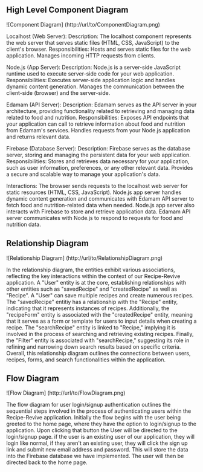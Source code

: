 ## High Level Component Diagram 

![Component Diagram] (http://url/to/ComponentDiagram.png)

Localhost (Web Server):
Description: The localhost component represents the web server that serves static files (HTML, CSS, JavaScript) to the client's browser.
Responsibilities:
Hosts and serves static files for the web application.
Manages incoming HTTP requests from clients.

Node.js (App Server):
Description: Node.js is a server-side JavaScript runtime used to execute server-side code for your web application.
Responsibilities:
Executes server-side application logic and handles dynamic content generation.
Manages the communication between the client-side (browser) and the server-side.

Edamam (API Server):
Description: Edamam serves as the API server in your architecture, providing functionality related to retrieving and managing data related to food and nutrition.
Responsibilities:
Exposes API endpoints that your application can call to retrieve information about food and nutrition from Edamam's services.
Handles requests from your Node.js application and returns relevant data.

Firebase (Database Server):
Description: Firebase serves as the database server, storing and managing the persistent data for your web application.
Responsibilities:
Stores and retrieves data necessary for your application, such as user information, preferences, or any other relevant data.
Provides a secure and scalable way to manage your application's data.

Interactions:
The browser sends requests to the localhost web server for static resources (HTML, CSS, JavaScript).
Node.js app server handles dynamic content generation and communicates with Edamam API server to fetch food and nutrition-related data when needed.
Node.js app server also interacts with Firebase to store and retrieve application data.
Edamam API server communicates with Node.js to respond to requests for food and nutrition data.


## Relationship Diagram 

![Relationship Diagram] (http://url/to/RelationshipDiagram.png)

In the relationship diagram, the entities exhibit various associations, reflecting the key interactions within the context of our Recipe-Revive application. A "User" entity is at the core, establishing relationships with other entities such as "savedRecipe" and "createdRecipe" as well as "Recipe". A "User" can save multiple recipes and create numerous recipes. The "savedRecipe" entitiy has a relationship with the "Recipe" entity, indicating that it represents instances of recipes. Additionally, the "recipeForm" entity is associated with the "createdRecipe" entity, meaning that it serves as a form or template for users to input details when creating a recipe. The "searchRecipe" entity is linked to "Recipe," implying it is involved in the process of searching and retrieving existing recipes. Finally, the "Filter" entity is associated with "searchRecipe," suggesting its role in refining and narrowing down search results based on specific criteria. Overall, this relationship diagram outlines the connections between users, recipes, forms, and search functionalities within the application.


## Flow Diagram 

![Flow Diagram] (http://url/to/FlowDiagram.png)

The flow diagram for user login/signup authentication outlines the sequential steps involved in the process of authenticating users within the Recipe-Revive application. 
Initially the flow begins with the user being greeted to the home page, where they have the option to login/signup to the application. Upon clicking that button the User
will be directed to the login/signup page. if the user is an existing user of our application, they will login like normal, if they aren't an existing user, they will 
click the sign up link and submit new email address and password. This will store the data into the Firebase database we have implemented. The user will then be directed 
back to the home page. 
